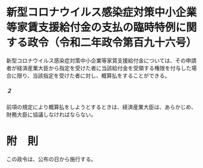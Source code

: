 # 新型コロナウイルス感染症対策中小企業等家賃支援給付金の支払の臨時特例に関する政令（令和二年政令第百九十六号）
新型コロナウイルス感染症対策中小企業等家賃支援給付金については、その申請者が経済産業大臣から指定を受けた者に当該給付金を受領する権限を付与した場合に限り、当該指定を受けた者に対し、概算払をすることができる。
##### ２
前項の規定により概算払をしようとするときは、経済産業大臣は、あらかじめ、財務大臣に協議しなければならない。
# 附　則
この政令は、公布の日から施行する。
